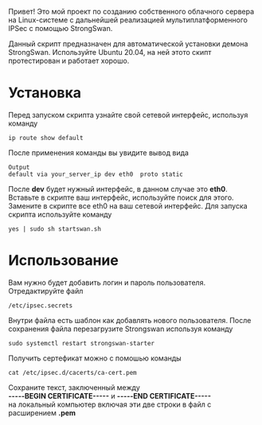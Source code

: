 Привет! Это мой проект по созданию собственного облачного сервера на Linux-системе с дальнейшей реализацией мультиплатформенного IPSec с помощью StrongSwan.

Данный скрипт предназначен для автоматической установки демона StrongSwan. Используйте Ubuntu 20.04, на ней этото скипт протестирован и работает хорошо.

# Установка #

Перед запуском скрипта узнайте свой сетевой интерфейс, используя команду 
```
ip route show default
```
После применения команды вы увидите вывод вида
```
Output
default via your_server_ip dev eth0  proto static
```
После **dev** будет нужный интерфейc, в данном случае это **eth0**. Вставьте в скрипте ваш интерфейс, используйте поиск для этого. Замените в скрипте все eth0 на ваш сетевой интерфейс.
Для запуска скрипта используйте команду
```
yes | sudo sh startswan.sh
```


# Использование #

Вам нужно будет добавить логин и пароль пользователя.
Отредактируйте файл
```
/etc/ipsec.secrets
```
Внутри файла есть шаблон как добавлять нового пользователя.
После сохранения файла перезагрузите Strongswan используя команду
```
sudo systemctl restart strongswan-starter
```

Получить сертефикат можно с помошью команды
```
cat /etc/ipsec.d/cacerts/ca-cert.pem
```
Сохраните текст, заключенный между
</br>**-----BEGIN CERTIFICATE-----** и **-----END CERTIFICATE-----**</br>
на локальный компьютер включая эти две строки в файл с расширением **.pem**

